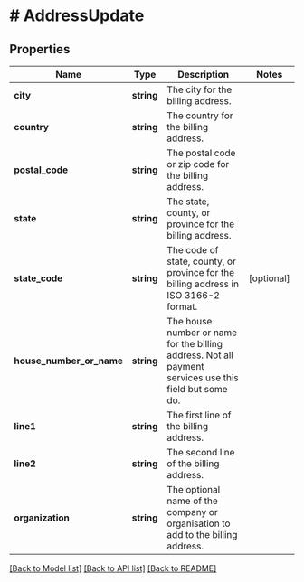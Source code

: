 # # AddressUpdate

## Properties

Name | Type | Description | Notes
------------ | ------------- | ------------- | -------------
**city** | **string** | The city for the billing address. |
**country** | **string** | The country for the billing address. |
**postal_code** | **string** | The postal code or zip code for the billing address. |
**state** | **string** | The state, county, or province for the billing address. |
**state_code** | **string** | The code of state, county, or province for the billing address in ISO 3166-2 format. | [optional]
**house_number_or_name** | **string** | The house number or name for the billing address. Not all payment services use this field but some do. |
**line1** | **string** | The first line of the billing address. |
**line2** | **string** | The second line of the billing address. |
**organization** | **string** | The optional name of the company or organisation to add to the billing address. |

[[Back to Model list]](../../README.md#models) [[Back to API list]](../../README.md#endpoints) [[Back to README]](../../README.md)
